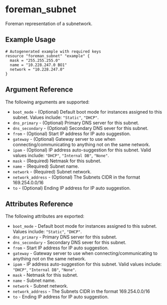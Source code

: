 
# foreman_subnet


Foreman representation of a subnetwork.


## Example Usage

```
# Autogenerated example with required keys
resource "foreman_subnet" "example" {
  mask = "255.255.255.0"
  name = "10.228.247.0 BO1"
  network = "10.228.247.0"
}
```


## Argument Reference

The following arguments are supported:

- `boot_mode` - (Optional) Default boot mode for instances assigned to this subnet. Values include: `"Static"`, `"DHCP"`.
- `dns_primary` - (Optional) Primary DNS server for this subnet.
- `dns_secondary` - (Optional) Secondary DNS sever for this subnet.
- `from` - (Optional) Start IP address for IP auto suggestion.
- `gateway` - (Optional) Gateway server to use when connecting/communicating to anything not on the same network.
- `ipam` - (Optional) IP address auto-suggestion for this subnet. Valid values include: `"DHCP"`, `"Internal DB"`, `"None"`.
- `mask` - (Required) Netmask for this subnet.
- `name` - (Required) Subnet name.
- `network` - (Required) Subnet network.
- `network_address` - (Optional) The Subnets CIDR in the format 169.254.0.0/16
- `to` - (Optional) Ending IP address for IP auto suggestion.


## Attributes Reference

The following attributes are exported:

- `boot_mode` - Default boot mode for instances assigned to this subnet. Values include: `"Static"`, `"DHCP"`.
- `dns_primary` - Primary DNS server for this subnet.
- `dns_secondary` - Secondary DNS sever for this subnet.
- `from` - Start IP address for IP auto suggestion.
- `gateway` - Gateway server to use when connecting/communicating to anything not on the same network.
- `ipam` - IP address auto-suggestion for this subnet. Valid values include: `"DHCP"`, `"Internal DB"`, `"None"`.
- `mask` - Netmask for this subnet.
- `name` - Subnet name.
- `network` - Subnet network.
- `network_address` - The Subnets CIDR in the format 169.254.0.0/16
- `to` - Ending IP address for IP auto suggestion.

